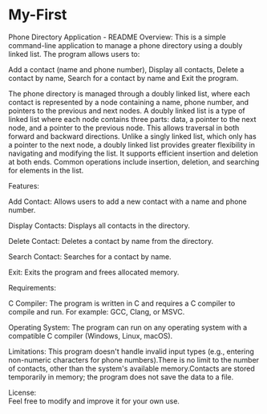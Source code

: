 # My-First
Phone Directory Application - README
Overview:   This is a simple command-line application to manage a phone directory using a doubly linked list. The program allows users to:

Add a contact (name and phone number),
Display all contacts,
Delete a contact by name,
Search for a contact by name and
Exit the program.

The phone directory is managed through a doubly linked list, where each contact is represented by a node containing a name, phone number, and pointers to the previous and next nodes.
A doubly linked list is a type of linked list where each node contains three parts: data, a pointer to the next node, and a pointer to the previous node. This allows traversal in both forward and backward directions. Unlike a singly linked list, which only has a pointer to the next node, a doubly linked list provides greater flexibility in navigating and modifying the list. It supports efficient insertion and deletion at both ends. Common operations include insertion, deletion, and searching for elements in the list.

Features:

Add Contact: Allows users to add a new contact with a name and phone number.

Display Contacts: Displays all contacts in the directory.

Delete Contact: Deletes a contact by name from the directory.

Search Contact: Searches for a contact by name.

Exit: Exits the program and frees allocated memory.


Requirements:

C Compiler: The program is written in C and requires a C compiler to compile and run.   For example: GCC, Clang, or MSVC.
   
Operating System: The program can run on any operating system with a compatible C compiler (Windows, Linux, macOS).


Limitations:
This program doesn't handle invalid input types (e.g., entering non-numeric characters for phone numbers).There is no limit to the number of contacts, other than the system's available memory.Contacts are stored temporarily in memory; the program does not save the data to a file.


License:  
Feel free to modify and improve it for your own use.
